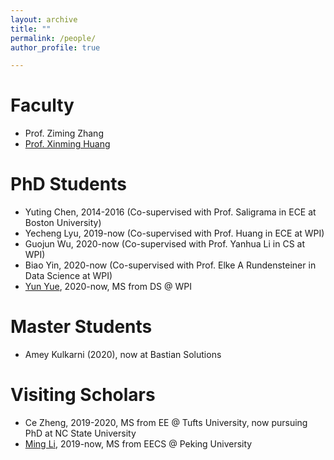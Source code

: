 ```yaml
---
layout: archive
title: ""
permalink: /people/
author_profile: true

---
```


# Faculty
* Prof. Ziming Zhang
* [Prof. Xinming Huang](http://users.wpi.edu/~xhuang/)

# PhD Students
* Yuting Chen, 2014-2016 (Co-supervised with Prof. Saligrama in ECE at Boston University)
* Yecheng Lyu, 2019-now (Co-supervised with Prof. Huang in ECE at WPI)
* Guojun Wu, 2020-now (Co-supervised with Prof. Yanhua Li in CS at WPI)
* Biao Yin, 2020-now (Co-supervised with Prof. Elke A Rundensteiner in Data Science at WPI)
* [Yun Yue](https://yunyuny.com/), 2020-now, MS from DS @ WPI

# Master Students
* Amey Kulkarni (2020), now at Bastian Solutions

# Visiting Scholars
* Ce Zheng, 2019-2020, MS from EE @ Tufts University, now pursuing PhD at NC State University
* [Ming Li](https://ming1993li.github.io), 2019-now, MS from EECS @ Peking University
